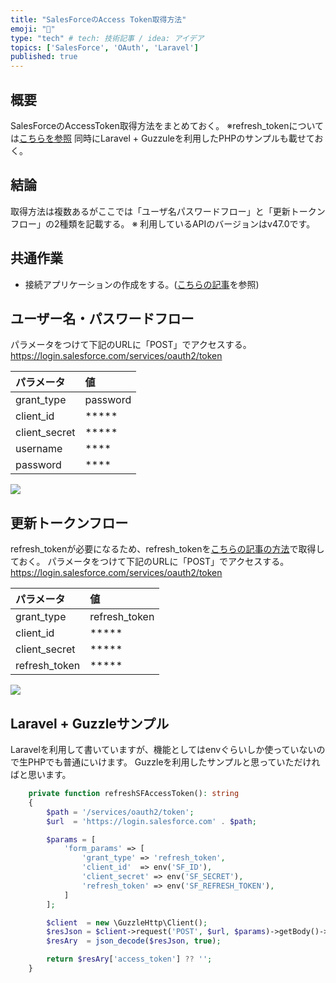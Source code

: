```yaml
---
title: "SalesForceのAccess Token取得方法"
emoji: "🐣"
type: "tech" # tech: 技術記事 / idea: アイデア
topics: ['SalesForce', 'OAuth', 'Laravel']
published: true
---
```


## 概要
SalesForceのAccessToken取得方法をまとめておく。
※refresh_tokenについては[こちらを参照](https://zenn.dev/nagi125/articles/29bfe0386fb0bd9e655e)
同時にLaravel + Guzzuleを利用したPHPのサンプルも載せておく。

## 結論
取得方法は複数あるがここでは「ユーザ名パスワードフロー」と「更新トークンフロー」の2種類を記載する。
※ 利用しているAPIのバージョンはv47.0です。

## 共通作業
- 接続アプリケーションの作成をする。([こちらの記事](https://zenn.dev/nagi125/articles/29bfe0386fb0bd9e655e)を参照)

## ユーザー名・パスワードフロー
パラメータをつけて下記のURLに「POST」でアクセスする。
https://login.salesforce.com/services/oauth2/token

|パラメータ|値|
|:--|:--|
|grant_type|password|
|client_id|*****|
|client_secret|*****|
|username|****|
|password|****|

![](https://storage.googleapis.com/zenn-user-upload/zc233n6ak4400qdxl4ygwv02e4df)

## 更新トークンフロー
refresh_tokenが必要になるため、refresh_tokenを[こちらの記事の方法](https://zenn.dev/nagi125/articles/29bfe0386fb0bd9e655e)で取得しておく。
パラメータをつけて下記のURLに「POST」でアクセスする。
https://login.salesforce.com/services/oauth2/token

|パラメータ|値|
|:--|:--|
|grant_type|refresh_token|
|client_id|*****|
|client_secret|*****|
|refresh_token|*****|

![](https://storage.googleapis.com/zenn-user-upload/cjaemsjpl5wjflpf7v2igduowtlh)

## Laravel + Guzzleサンプル
Laravelを利用して書いていますが、機能としてはenvぐらいしか使っていないので生PHPでも普通にいけます。
Guzzleを利用したサンプルと思っていただければと思います。

```php
    private function refreshSFAccessToken(): string
    {
        $path = '/services/oauth2/token';
        $url  = 'https://login.salesforce.com' . $path;

        $params = [
            'form_params' => [
                'grant_type' => 'refresh_token',
                'client_id'  => env('SF_ID'),
                'client_secret' => env('SF_SECRET'),
                'refresh_token' => env('SF_REFRESH_TOKEN'),
            ]
        ];

        $client  = new \GuzzleHttp\Client();
        $resJson = $client->request('POST', $url, $params)->getBody()->getContents();
        $resAry  = json_decode($resJson, true);

        return $resAry['access_token'] ?? '';
    }
```
